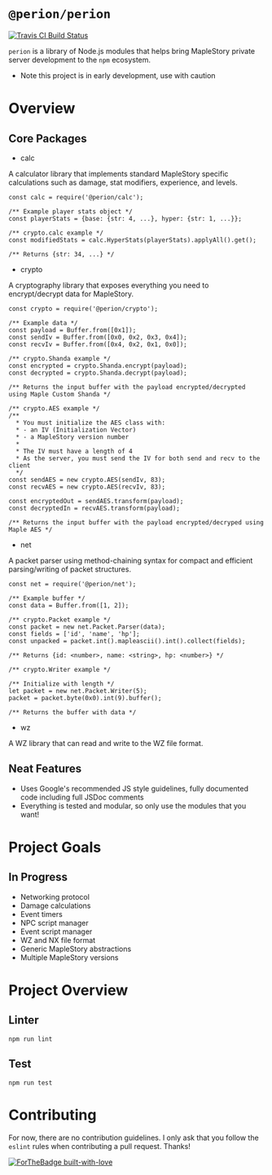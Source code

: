 # `@perion/perion`

[![Travis CI Build Status](https://travis-ci.org/jonnylin13/perion.svg?branch=master&status=passed)](https://github.com/jonnylin13)

`perion` is a library of Node.js modules that helps bring MapleStory private server development to the `npm` ecosystem.

* Note this project is in early development, use with caution

# Overview

## Core Packages
* calc

A calculator library that implements standard MapleStory specific calculations such as damage, stat modifiers, experience, and levels.

```node
const calc = require('@perion/calc');

/** Example player stats object */
const playerStats = {base: {str: 4, ...}, hyper: {str: 1, ...}};

/** crypto.calc example */
const modifiedStats = calc.HyperStats(playerStats).applyAll().get();

/** Returns {str: 34, ...} */
```

* crypto

A cryptography library that exposes everything you need to encrypt/decrypt data for MapleStory.

```node
const crypto = require('@perion/crypto');

/** Example data */
const payload = Buffer.from([0x1]);
const sendIv = Buffer.from([0x0, 0x2, 0x3, 0x4]);
const recvIv = Buffer.from([0x4, 0x2, 0x1, 0x0]);

/** crypto.Shanda example */
const encrypted = crypto.Shanda.encrypt(payload);
const decrypted = crypto.Shanda.decrypt(payload);

/** Returns the input buffer with the payload encrypted/decrypted using Maple Custom Shanda */

/** crypto.AES example */
/**
  * You must initialize the AES class with:
  * - an IV (Initialization Vector)
  * - a MapleStory version number
  *
  * The IV must have a length of 4
  * As the server, you must send the IV for both send and recv to the client
  */
const sendAES = new crypto.AES(sendIv, 83);
const recvAES = new crypto.AES(recvIv, 83);

const encryptedOut = sendAES.transform(payload);
const decryptedIn = recvAES.transform(payload);

/** Returns the input buffer with the payload encrypted/decryped using Maple AES */
```

* net

A packet parser using method-chaining syntax for compact and efficient parsing/writing of packet structures.

```node
const net = require('@perion/net');

/** Example buffer */
const data = Buffer.from([1, 2]);

/** crypto.Packet example */
const packet = new net.Packet.Parser(data);
const fields = ['id', 'name', 'hp'];
const unpacked = packet.int().mapleascii().int().collect(fields);

/** Returns {id: <number>, name: <string>, hp: <number>} */

/** crypto.Writer example */

/** Initialize with length */
let packet = new net.Packet.Writer(5);
packet = packet.byte(0x0).int(9).buffer();

/** Returns the buffer with data */

```

* wz

A WZ library that can read and write to the WZ file format.

## Neat Features
* Uses Google's recommended JS style guidelines, fully documented code including full JSDoc comments
* Everything is tested and modular, so only use the modules that you want!

# Project Goals

## In Progress
* Networking protocol
* Damage calculations
* Event timers
* NPC script manager
* Event script manager
* WZ and NX file format
* Generic MapleStory abstractions
* Multiple MapleStory versions

# Project Overview

## Linter

```
npm run lint
```

## Test

```
npm run test
```

# Contributing

For now, there are no contribution guidelines. I only ask that you follow the `eslint` rules when contributing a pull request. Thanks!

[![ForTheBadge built-with-love](http://ForTheBadge.com/images/badges/built-with-love.svg)](https://GitHub.com/Naereen/)